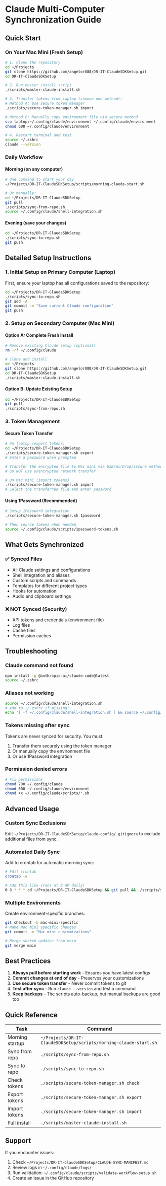# Claude Multi-Computer Synchronization Guide

## Quick Start

### On Your Mac Mini (Fresh Setup)
```bash
# 1. Clone the repository
cd ~/Projects
git clone https://github.com/angelor888/DR-IT-ClaudeSDKSetup.git
cd DR-IT-ClaudeSDKSetup

# 2. Run master install script
./scripts/master-claude-install.sh

# 3. Transfer tokens from laptop (choose one method):
# Method A: Use secure token manager
./scripts/secure-token-manager.sh import

# Method B: Manually copy environment file via secure method
scp laptop:~/.config/claude/environment ~/.config/claude/environment
chmod 600 ~/.config/claude/environment

# 4. Restart terminal and test
source ~/.zshrc
claude --version
```

### Daily Workflow

#### Morning (on any computer)
```bash
# One command to start your day
~/Projects/DR-IT-ClaudeSDKSetup/scripts/morning-claude-start.sh

# Or manually:
cd ~/Projects/DR-IT-ClaudeSDKSetup
git pull
./scripts/sync-from-repo.sh
source ~/.config/claude/shell-integration.sh
```

#### Evening (save your changes)
```bash
cd ~/Projects/DR-IT-ClaudeSDKSetup
./scripts/sync-to-repo.sh
git push
```

## Detailed Setup Instructions

### 1. Initial Setup on Primary Computer (Laptop)

First, ensure your laptop has all configurations saved to the repository:

```bash
cd ~/Projects/DR-IT-ClaudeSDKSetup
./scripts/sync-to-repo.sh
git add -A
git commit -m "Save current Claude configuration"
git push
```

### 2. Setup on Secondary Computer (Mac Mini)

#### Option A: Complete Fresh Install
```bash
# Remove existing Claude setup (optional)
rm -rf ~/.config/claude

# Clone and install
cd ~/Projects
git clone https://github.com/angelor888/DR-IT-ClaudeSDKSetup.git
cd DR-IT-ClaudeSDKSetup
./scripts/master-claude-install.sh
```

#### Option B: Update Existing Setup
```bash
cd ~/Projects/DR-IT-ClaudeSDKSetup
git pull
./scripts/sync-from-repo.sh
```

### 3. Token Management

#### Secure Token Transfer
```bash
# On laptop (export tokens)
cd ~/Projects/DR-IT-ClaudeSDKSetup
./scripts/secure-token-manager.sh export
# Enter a password when prompted

# Transfer the encrypted file to Mac mini via USB/AirDrop/secure method
# Do NOT use unencrypted network transfer

# On Mac mini (import tokens)
./scripts/secure-token-manager.sh import
# Select the transferred file and enter password
```

#### Using 1Password (Recommended)
```bash
# Setup 1Password integration
./scripts/secure-token-manager.sh 1password

# Then source tokens when needed
source ~/.config/claude/scripts/1password-tokens.sh
```

## What Gets Synchronized

### ✅ Synced Files
- All Claude settings and configurations
- Shell integration and aliases
- Custom scripts and commands
- Templates for different project types
- Hooks for automation
- Audio and clipboard settings

### ❌ NOT Synced (Security)
- API tokens and credentials (environment file)
- Log files
- Cache files
- Permission caches

## Troubleshooting

### Claude command not found
```bash
npm install -g @anthropic-ai/claude-code@latest
source ~/.zshrc
```

### Aliases not working
```bash
source ~/.config/claude/shell-integration.sh
# Add to ~/.zshrc if missing:
echo '[ -f ~/.config/claude/shell-integration.sh ] && source ~/.config/claude/shell-integration.sh' >> ~/.zshrc
```

### Tokens missing after sync
Tokens are never synced for security. You must:
1. Transfer them securely using the token manager
2. Or manually copy the environment file
3. Or use 1Password integration

### Permission denied errors
```bash
# Fix permissions
chmod 700 ~/.config/claude
chmod 600 ~/.config/claude/environment
chmod +x ~/.config/claude/scripts/*.sh
```

## Advanced Usage

### Custom Sync Exclusions
Edit `~/Projects/DR-IT-ClaudeSDKSetup/claude-config/.gitignore` to exclude additional files from sync.

### Automated Daily Sync
Add to crontab for automatic morning sync:
```bash
# Edit crontab
crontab -e

# Add this line (runs at 8 AM daily)
0 8 * * * cd ~/Projects/DR-IT-ClaudeSDKSetup && git pull && ./scripts/sync-from-repo.sh
```

### Multiple Environments
Create environment-specific branches:
```bash
git checkout -b mac-mini-specific
# Make Mac mini specific changes
git commit -m "Mac mini customizations"

# Merge shared updates from main
git merge main
```

## Best Practices

1. **Always pull before starting work** - Ensures you have latest configs
2. **Commit changes at end of day** - Preserves your customizations
3. **Use secure token transfer** - Never commit tokens to git
4. **Test after sync** - Run `claude --version` and test a command
5. **Keep backups** - The scripts auto-backup, but manual backups are good too

## Quick Reference

| Task | Command |
|------|---------|
| Morning startup | `~/Projects/DR-IT-ClaudeSDKSetup/scripts/morning-claude-start.sh` |
| Sync from repo | `./scripts/sync-from-repo.sh` |
| Sync to repo | `./scripts/sync-to-repo.sh` |
| Check tokens | `./scripts/secure-token-manager.sh check` |
| Export tokens | `./scripts/secure-token-manager.sh export` |
| Import tokens | `./scripts/secure-token-manager.sh import` |
| Full install | `./scripts/master-claude-install.sh` |

## Support

If you encounter issues:
1. Check `~/Projects/DR-IT-ClaudeSDKSetup/CLAUDE-SYNC-MANIFEST.md`
2. Review logs in `~/.config/claude/logs/`
3. Run validation: `~/.config/claude/scripts/validate-workflow-setup.sh`
4. Create an issue in the GitHub repository